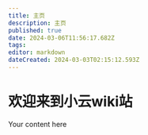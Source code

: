 ```yaml
---
title: 主页
description: 主页
published: true
date: 2024-03-06T11:56:17.682Z
tags: 
editor: markdown
dateCreated: 2024-03-03T02:15:12.593Z
---
```


# 欢迎来到小云wiki站
Your content here